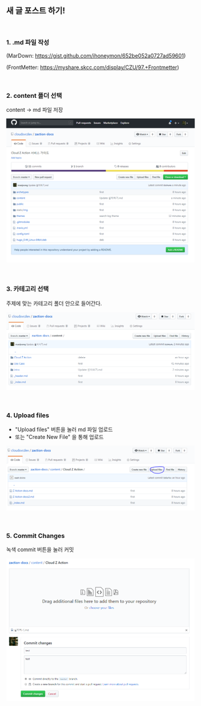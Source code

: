 ## 새 글 포스트 하기!

<br>

### 1. .md 파일 작성

(MarDown: https://gist.github.com/ihoneymon/652be052a0727ad59601)

(FrontMetter: https://myshare.skcc.com/display/CZU/97.+Frontmetter)

<br>

### 2. content 폴더 선택

content -> md 파일 저장

![cotent](static/img/readme/git1.PNG)

<br>

### 3. 카테고리 선택

주제에 맞는 카테고리 폴더 안으로 들어간다.

![카테고리](static/img/readme/git2.PNG)

<br>

### 4. Upload files

* "Upload files" 버튼을 눌러 md 파일 업로드
* 또는 "Create New File" 을 통해 업로드

![업로드](static/img/readme/git3.PNG)

<br>

### 5. Commit Changes

녹색 commit 버튼을 눌러 커밋

![커밋](static/img/readme/git4.PNG)
